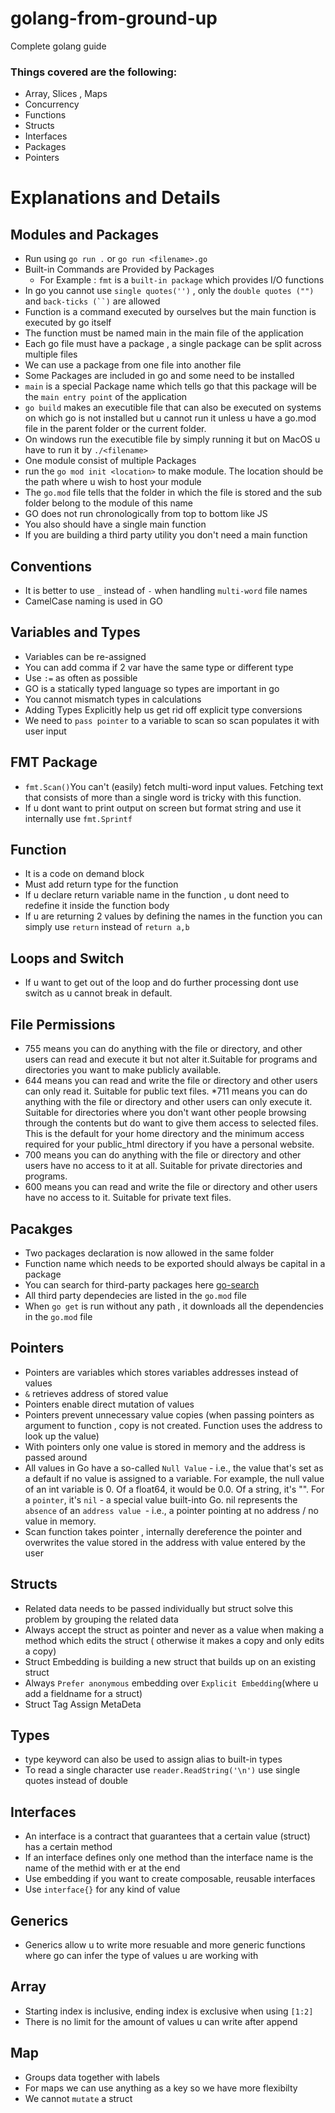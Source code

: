 # golang-from-ground-up
Complete golang guide

### Things covered are the following:
* Array, Slices , Maps 
* Concurrency 
* Functions 
* Structs 
* Interfaces 
* Packages 
* Pointers 

# Explanations and Details 

## Modules and Packages
* Run using `go run .` or `go run <filename>.go`
* Built-in Commands are Provided by Packages
    * For Example : `fmt` is a `built-in package` which provides I/O functions
* In go you cannot use `single quotes('')` , only the `double quotes ("")` and `back-ticks (``)` are allowed
* Function is a command executed by ourselves but the main function is executed by go itself
* The function must be named main in the main file of the application
* Each go file must have a package , a single package can be split across multiple files 
* We can use a package from one file into another file 
* Some Packages are included in go and some need to be installed 
* `main` is a special Package name which tells go that this package will be the `main entry point` of the application 
* `go build` makes an executible file that can also be executed on systems on which go is not installed but u cannot run it unless u have a go.mod file in the parent folder or the current folder.
* On windows run the executible file by simply running it but on MacOS u have to run it by `./<filename>`
* One module consist of multiple Packages
* run the `go mod init <location>` to make module. The location should be the path where u wish to host your module
* The `go.mod` file tells that the folder in which the file is stored and the sub folder belong to the module of this name 
* GO does not run chronologically from top to bottom like JS
* You also should have a single main function
* If you are building a third party utility you don't need a main function

## Conventions
* It is better to use `_` instead of `-` when handling `multi-word` file names
* CamelCase naming is used in GO

## Variables and Types
* Variables can be re-assigned
* You can add comma if 2 var have the same type or different type
* Use `:=` as often as possible
* GO is a statically typed language so types are important in go 
* You cannot mismatch types in calculations
* Adding Types Explicitly help us get rid off explicit type conversions
* We need to `pass pointer` to a variable to scan so scan populates it with user input 

## FMT Package
* `fmt.Scan()`You can't (easily) fetch multi-word input values. Fetching text that consists of more than a single word is tricky with this function.
* If u dont want to print output on screen but format string and use it internally use `fmt.Sprintf`

## Function 
* It is a code on demand block
* Must add return type for the function 
* If u declare return variable name in the function , u dont need to redefine it inside the function body
* If u are returning 2 values by defining the names in the function you can simply use `return` instead of `return a,b`

## Loops and Switch 
* If u want to get out of the loop and do further processing dont use switch as u cannot break in default.

## File Permissions 
* 755 means you can do anything with the file or directory, and other users can read and execute it but not alter it.Suitable for programs and directories you want to make publicly available.
* 644 means you can read and write the file or directory and other users can only read it. Suitable for public text files.
*711 means you can do anything with the file or directory and other users can only execute it. Suitable for directories where you don't want other people browsing through the contents but do want to give them access to selected files. This is the default for your home directory and the minimum access required for your public_html directory if you have a personal website.
* 700 means you can do anything with the file or directory and other users have no access to it at all. Suitable for private directories and programs.
* 600 means you can read and write the file or directory and other users have no access to it. Suitable for private text files.

## Pacakges 
* Two packages declaration is now allowed in the same folder
* Function name which needs to be exported should always be capital in a package 
* You can search for third-party packages here [go-search](https://pkg.go.dev/)
* All third party dependecies are listed in the `go.mod` file
* When `go get` is run without any path , it downloads all the dependencies in the `go.mod` file

## Pointers 
* Pointers are variables which stores variables addresses instead of values 
* `&` retrieves address of stored value
* Pointers enable direct mutation of values 
* Pointers prevent unnecessary value copies (when passing pointers as argument to function , copy is not created. Function uses the address to look up the value)
* With pointers only one value is stored in memory and the address is passed around
* All values in Go have a so-called `Null Value` - i.e., the value that's set as a default if no value is assigned to a variable.
For example, the null value of an int variable is 0. Of a float64, it would be 0.0. Of a string, it's "".
For a `pointer`, it's `nil` - a special value built-into Go.
nil represents the `absence` of an `address value `- i.e., a pointer pointing at no address / no value in memory.
* Scan function takes pointer , internally dereference the pointer and overwrites the value stored in the address with value entered by the user 

## Structs
* Related data needs to be passed individually but struct solve this problem by grouping the related data 
* Always accept the struct as pointer and never as a value when making a method which edits the struct ( otherwise it makes a copy and only edits a copy)
* Struct Embedding is building a new struct that builds up on an existing struct
* Always `Prefer anonymous` embedding over `Explicit Embedding`(where u add a fieldname for a struct)
* Struct Tag Assign MetaDeta

## Types 
* type keyword can also be used to assign alias to built-in types 
* To read a single character use `reader.ReadString('\n')` use single quotes instead of double

## Interfaces 
* An interface is a contract that guarantees that a certain value (struct) has a certain method 
* If an interface defines only one method than the interface name is the name of the methid with er at the end
* Use embedding if you want to create composable, reusable interfaces
* Use `interface{}` for any kind of value 

## Generics 
* Generics allow u to write more resuable and more generic functions where go can infer the type of values u are working with 

## Array 
* Starting index is inclusive, ending index is exclusive when using `[1:2]`
* There is no limit for the amount of values u can write after append

## Map 
* Groups data together with labels
* For maps we can use anything as a key so we have more flexibilty 
* We cannot `mutate` a struct

